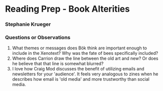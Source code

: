 # Reading Prep - Book Alterities

### Stephanie Krueger

### Questions or Observations

1. What themes or messages does Bök think are important enough to include in the Xenotext? Why was the fate of bees specifically included?
2. Where does Carrion draw the line between the old art and new? Or does he believe that that line is somewhat blurred?
3. I love how Craig Mod discusses the benefit of utilizing emails and newsletters for your 'audience'. It feels very analogous to zines when he describes how email is 'old media' and more trustworthy than social media. 